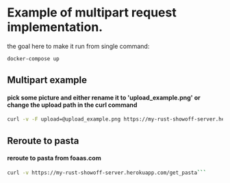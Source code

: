 # Example of multipart request implementation.

the goal here to make it run from single command:

```bash
docker-compose up
```

## Multipart example
#### pick some picture and either rename it to 'upload_example.png' or change the upload path in the curl command
```bash
curl -v -F upload=@upload_example.png https://my-rust-showoff-server.herokuapp.com/multipart_image
```

## Reroute to pasta
#### reroute to pasta from foaas.com
```bash
curl -v https://my-rust-showoff-server.herokuapp.com/get_pasta```

